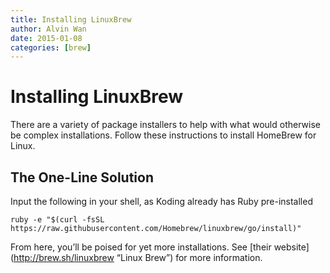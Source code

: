 ```yaml
---
title: Installing LinuxBrew
author: Alvin Wan
date: 2015-01-08
categories: [brew]
---
```


# Installing LinuxBrew

There are a variety of package installers to help with what would otherwise be complex installations. Follow these instructions to install HomeBrew for Linux.

## The One-Line Solution

Input the following in your shell, as Koding already has Ruby pre-installed

```
ruby -e "$(curl -fsSL https://raw.githubusercontent.com/Homebrew/linuxbrew/go/install)"
```

From here, you’ll be poised for yet more installations. See [their website](http://brew.sh/linuxbrew “Linux Brew”) for more information.